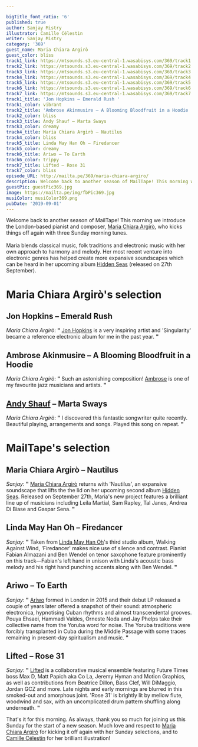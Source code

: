 ```yaml
---

bigTitle_font_ratio: '6'
published: true
author: Sanjay Mistry
illustrator: Camille Célestin
writer: Sanjay Mistry
category: '369'
guest_name: Maria Chiara Argirò
guest_color: bliss
track1_link: https://mtsounds.s3.eu-central-1.wasabisys.com/369/track1.mp3
track2_link: https://mtsounds.s3.eu-central-1.wasabisys.com/369/track2.mp3
track3_link: https://mtsounds.s3.eu-central-1.wasabisys.com/369/track3.mp3
track4_link: https://mtsounds.s3.eu-central-1.wasabisys.com/369/track4.mp3
track5_link: https://mtsounds.s3.eu-central-1.wasabisys.com/369/track5.mp3
track6_link: https://mtsounds.s3.eu-central-1.wasabisys.com/369/track6.mp3
track7_link: https://mtsounds.s3.eu-central-1.wasabisys.com/369/track7.mp3
track1_title: 'Jon Hopkins – Emerald Rush '
track1_color: vibrant
track2_title: 'Ambrose Akinmusire – A Blooming Bloodfruit in a Hoodie  '
track2_color: bliss
track3_title: Andy Shauf – Marta Sways
track3_color: dreamy
track4_title: Maria Chiara Argirò – Nautilus
track4_color: bliss
track5_title: Linda May Han Oh – Firedancer
track5_color: dreamy
track6_title: Ariwo – To Earth
track6_color: trippy
track7_title: Lifted – Rose 31
track7_color: bliss
episode_URL: http://mailta.pe/369/maria-chiara-argiro/
description: Welcome back to another season of MailTape! This morning we introduce the London-based pianist and composer, Maria Chiara Argirò, who kicks things off again with three Sunday morning tunes.
guestPic: guestPic369.jpg
image: https://mailta.pe/img/fbPic369.jpg
musiColor: musiColor369.png
pubDate: '2019-09-01'
---
```

Welcome back to another season of MailTape! This morning we introduce the London-based pianist and composer, [Maria Chiara Argirò](https://www.mariachiaramusic.com/), who kicks things off again with three Sunday morning tunes.
<br><br>
Maria blends classical music, folk traditions and electronic music with her own approach to harmony and melody. Her most recent venture into electronic genres has helped create more expansive soundscapes which can be heard in her upcoming album [Hidden Seas](https://mariachiaramusic.bandcamp.com/album/hidden-seas) (released on 27th September).


# Maria Chiara Argirò's selection

## Jon Hopkins – Emerald Rush
_Maria Chiara Argirò_: **"** [Jon Hopkins](http://jonhopkins.co.uk/) is a very inspiring artist and 'Singularity' became a reference electronic album for me in the past year. **"** 

## Ambrose Akinmusire – A Blooming Bloodfruit in a Hoodie
_Maria Chiara Argirò_: **"** Such an astonishing composition! [Ambrose](https://www.ambroseakinmusire.com/) is one of my favourite jazz musicians and artists. **"** 

## [Andy Shauf](http://www.andyshauf.com/) – Marta Sways
_Maria Chiara Argirò_: **"** I discovered this fantastic songwriter quite recently. Beautiful playing, arrangements and songs. Played this song on repeat. **"** 


# MailTape's selection

## Maria Chiara Argirò – Nautilus
_Sanjay_: **"** [Maria Chiara Argirò](https://www.mariachiaramusic.com/) returns with 'Nautilus', an expansive soundscape that lifts the the lid on her upcoming second album [Hidden Seas](https://mariachiaramusic.bandcamp.com/album/hidden-seas). Released on September 27th, Maria's new project features a brilliant line up of musicians including Leila Martial, Sam Rapley, Tal Janes, Andrea Di Biase and Gaspar Sena. **"** 

## Linda May Han Oh – Firedancer
  _Sanjay_: **"** Taken from [Linda May Han Oh](https://lindamayhanoh.com/)'s third studio album, Walking Against Wind, 'Firedancer' makes nice use of silence and contrast. Pianist Fabian Almazani and Ben Wendel on tenor saxophone feature prominently on this track—Fabian's left hand in unison with Linda's acoustic bass melody and his right hand punching accents along with Ben Wendel. **"** 

## Ariwo – To Earth
_Sanjay_: **"** [Ariwo](http://www.ariwomusic.com/) formed in London in 2015 and their debut LP released a couple of years later offered a snapshot of their sound: atmospheric electronica, hypnotising Cuban rhythms and almost transcendental grooves. Pouya Ehsaei, Hammadi Valdes, Orneste Noda and Jay Phelps take their collective name from the Yoruba word for noise. The Yoruba traditions were forcibly transplanted in Cuba during the Middle Passage with some traces remaining in present-day spiritualism and music. **"** 

## Lifted – Rose 31
_Sanjay_: **"** [Lifted](https://p-a-n.org/release/lifted-2-pan-85/) is a collaborative musical ensemble featuring Future Times boss Max D, Matt Papich aka Co La, Jeremy Hyman and Motion Graphics, as well as contributions from Beatrice Dillon, Bass Clef, Will DiMaggio, Jordan GCZ and more. Late nights and early mornings are blurred in this smoked-out and amorphous joint. 'Rose 31' is brightly lit by mellow flute, woodwind and sax, with an uncomplicated drum pattern shuffling along underneath. **"** 


 That's it for this morning. As always, thank you so much for joining us this Sunday for the start of a new season. Much love and respect to [Maria Chiara Argirò](https://www.mariachiaramusic.com/) for kicking it off again with her Sunday selections, and to [Camille Célestin](https://camillecelestin.com/) for her brilliant illustration!
